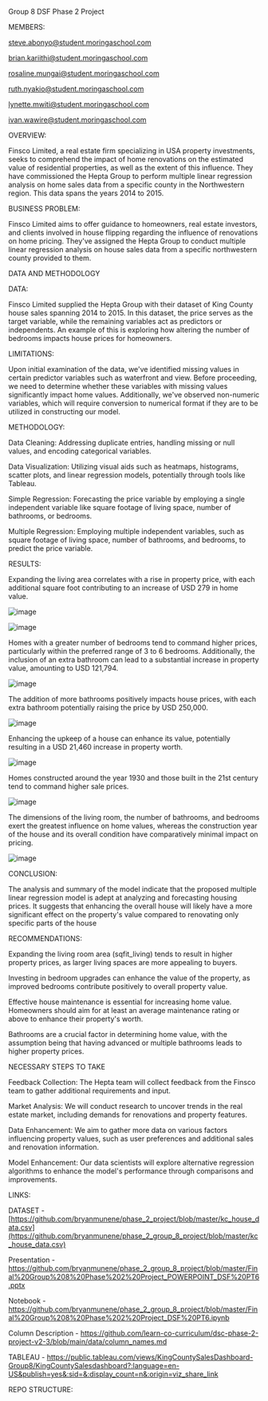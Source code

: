 Group 8 DSF Phase 2 Project

MEMBERS: 

steve.abonyo@student.moringaschool.com

brian.kariithi@student.moringaschool.com

rosaline.mungai@student.moringaschool.com

ruth.nyakio@student.moringaschool.com

lynette.mwiti@student.moringaschool.com

ivan.wawire@student.moringaschool.com

OVERVIEW:

Finsco Limited, a real estate firm specializing in USA property investments, seeks to comprehend the impact of home renovations on the estimated value of residential properties, as well as the extent of this influence. They have commissioned the Hepta Group to perform multiple linear regression analysis on home sales data from a specific county in the Northwestern region. This data spans the years 2014 to 2015.

BUSINESS PROBLEM:

Finsco Limited aims to offer guidance to homeowners, real estate investors, and clients involved in house flipping regarding the influence of renovations on home pricing. They've assigned the Hepta Group to conduct multiple linear regression analysis on house sales data from a specific northwestern county provided to them.

DATA AND METHODOLOGY

DATA:

Finsco Limited supplied the Hepta Group with their dataset of King County house sales spanning 2014 to 2015. In this dataset, the price serves as the target variable, while the remaining variables act as predictors or independents. An example of this is exploring how altering the number of bedrooms impacts house prices for homeowners.

LIMITATIONS:

Upon initial examination of the data, we've identified missing values in certain predictor variables such as waterfront and view. Before proceeding, we need to determine whether these variables with missing values significantly impact home values. Additionally, we've observed non-numeric variables, which will require conversion to numerical format if they are to be utilized in constructing our model.

METHODOLOGY:

Data Cleaning: Addressing duplicate entries, handling missing or null values, and encoding categorical variables.

Data Visualization: Utilizing visual aids such as heatmaps, histograms, scatter plots, and linear regression models, potentially through tools like Tableau.

Simple Regression: Forecasting the price variable by employing a single independent variable like square footage of living space, number of bathrooms, or bedrooms.

Multiple Regression: Employing multiple independent variables, such as square footage of living space, number of bathrooms, and bedrooms, to predict the price variable.

RESULTS:

Expanding the living area correlates with a rise in property price, with each additional square foot contributing to an increase of USD 279 in home value.

![image](https://github.com/bryanmunene/phase_2_group_8_project/assets/38291708/dc5c1fd1-5977-4ac5-ab03-bd2d41fb25e3)

![image](https://github.com/bryanmunene/phase_2_group_8_project/assets/38291708/a1b59218-f721-4b04-a5de-422a035ce14b)

Homes with a greater number of bedrooms tend to command higher prices, particularly within the preferred range of 3 to 6 bedrooms. Additionally, the inclusion of an extra bathroom can lead to a substantial increase in property value, amounting to USD 121,794.

![image](https://github.com/bryanmunene/phase_2_group_8_project/assets/38291708/406559a0-20a3-464c-a988-92b0c2f910d0)


The addition of more bathrooms positively impacts house prices, with each extra bathroom potentially raising the price by USD 250,000.

![image](https://github.com/bryanmunene/phase_2_group_8_project/assets/38291708/7d32b5d1-4c49-4026-bc0c-7e0eba7d844f)

Enhancing the upkeep of a house can enhance its value, potentially resulting in a USD 21,460 increase in property worth.

![image](https://github.com/bryanmunene/phase_2_group_8_project/assets/38291708/6e5d8729-3271-435d-a145-5f6b1bdad278)

Homes constructed around the year 1930 and those built in the 21st century tend to command higher sale prices.

![image](https://github.com/bryanmunene/phase_2_group_8_project/assets/38291708/7d2ea233-8534-46f0-9889-df1afa3a3ead)

The dimensions of the living room, the number of bathrooms, and bedrooms exert the greatest influence on home values, whereas the construction year of the house and its overall condition have comparatively minimal impact on pricing.

![image](https://github.com/bryanmunene/phase_2_group_8_project/assets/38291708/579e6499-dd4a-45cc-a962-1c2eaec265fb)

CONCLUSION:

The analysis and summary of the model indicate that the proposed multiple linear regression model is adept at analyzing and forecasting housing prices. It suggests that enhancing the overall house will likely have a more significant effect on the property's value compared to renovating only specific parts of the house

RECOMMENDATIONS:

Expanding the living room area (sqfit_living) tends to result in higher property prices, as larger living spaces are more appealing to buyers.

Investing in bedroom upgrades can enhance the value of the property, as improved bedrooms contribute positively to overall property value.

Effective house maintenance is essential for increasing home value. Homeowners should aim for at least an average maintenance rating or above to enhance their property's worth.

Bathrooms are a crucial factor in determining home value, with the assumption being that having advanced or multiple bathrooms leads to higher property prices.

NECESSARY STEPS TO TAKE

Feedback Collection: The Hepta team will collect feedback from the Finsco team to gather additional requirements and input.

Market Analysis: We will conduct research to uncover trends in the real estate market, including demands for renovations and property features.

Data Enhancement: We aim to gather more data on various factors influencing property values, such as user preferences and additional sales and renovation information.

Model Enhancement: Our data scientists will explore alternative regression algorithms to enhance the model's performance through comparisons and improvements.

LINKS:

DATASET - [https://github.com/bryanmunene/phase_2_project/blob/master/kc_house_data.csv](https://github.com/bryanmunene/phase_2_group_8_project/blob/master/kc_house_data.csv)

Presentation - https://github.com/bryanmunene/phase_2_group_8_project/blob/master/Final%20Group%208%20Phase%202%20Project_POWERPOINT_DSF%20PT6.pptx

Notebook - https://github.com/bryanmunene/phase_2_group_8_project/blob/master/Final%20Group%208%20Phase%202%20Project_DSF%20PT6.ipynb

Column Description - https://github.com/learn-co-curriculum/dsc-phase-2-project-v2-3/blob/main/data/column_names.md

TABLEAU - https://public.tableau.com/views/KingCountySalesDashboard-Group8/KingCountySalesdashboard?:language=en-US&publish=yes&:sid=&:display_count=n&:origin=viz_share_link

REPO STRUCTURE:
